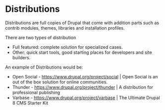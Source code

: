 # Distributions

Distributions are full copies of Drupal that come with addition parts such as contrib modules, themes, libraries and installation profiles.

There are two types of distribution

- Full featured: complete solution for specialized cases.
- Other: quick start tools, good starting places for developers and site builders.

An example of Distributions would be:

- Open Social - https://www.drupal.org/project/social | Open Social is an out of the box solution for online communities.
- Thunder - https://www.drupal.org/project/thunder | A distribution for professional publishing
- Varbase - https://www.drupal.org/project/varbase | The Ultimate Drupal 8 CMS Starter Kit
